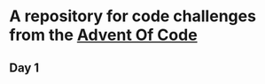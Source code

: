 # A repository for code challenges from the [Advent Of Code](https://adventofcode.com/2019)

## Day 1
